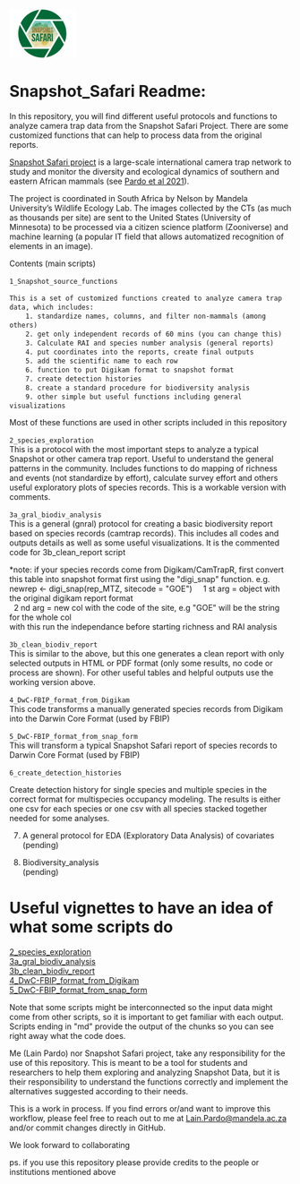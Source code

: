 
![](images/snapshotsafari_gral_logo.png?raw=true)

# Snapshot_Safari Readme:

In this repository, you will find different useful protocols and functions to analyze camera trap data from the Snapshot Safari Project.
There are some customized functions that can help to process data from the original reports.

[Snapshot Safari project](https://www.zooniverse.org/organizations/meredithspalmer/snapshot-safari) is a large-scale international camera
trap network to study and monitor the diversity and ecological dynamics of southern and eastern African mammals (see [Pardo et al 2021](https://sajs.co.za/article/view/8134)).

The project is coordinated in South Africa by Nelson by Mandela University’s Wildlife Ecology Lab. The images collected by the CTs 
(as much as thousands per site) are sent to the United States (University of Minnesota) to be processed via a citizen science platform 
(Zooniverse) and machine learning (a popular IT field that allows automatized recognition of elements in an image).

Contents (main scripts)

`1_Snapshot_source_functions`   

	This is a set of customized functions created to analyze camera trap data, which includes:  
	  	1. standardize names, columns, and filter non-mammals (among others)   
	  	2. get only independent records of 60 mins (you can change this)  
	  	3. Calculate RAI and species number analysis (general reports)  
	  	4. put coordinates into the reports, create final outputs  
	  	5. add the scientific name to each row  
	  	6. function to put Digikam format to snapshot format  
	  	7. create detection histories  
	  	8. create a standard procedure for biodiversity analysis  
	  	9. other simple but useful functions including general visualizations  

Most of these functions are used in other scripts included in this repository

`2_species_exploration`    
	This is a protocol with the most important steps to analyze a typical Snapshot or other camera trap report. Useful to understand the general patterns in the community. Includes functions to do mapping of richness and events (not standardize by effort), calculate survey effort and others useful exploratory plots of species records. This is a workable version with comments.

`3a_gral_biodiv_analysis`  
	This is a general (gnral) protocol for creating a basic biodiversity report based on species records (camtrap records).
	This includes all codes and outputs details as well as some useful visualizations. It is the commented code for 3b_clean_report script

*note: if your species records come from Digikam/CamTrapR, first convert this table into snapshot format first using the "digi_snap" function. 
e.g. 
  	newrep <- digi_snap(rep_MTZ, sitecode = "GOE")    
 		1 st arg = object with the original digikam report format  
 		2 nd arg = new col with the code of the site, e.g "GOE" will be the string for the whole col  
			with this run the independance before starting richness and RAI analysis  

`3b_clean_biodiv_report`   
  This is similar to the above, but this one generates a clean report with only selected outputs in HTML or PDF format (only some results, no code or process are shown). For other useful tables and helpful outputs use the working version above.
		

`4_DwC-FBIP_format_from_Digikam`   
This code transforms a manually generated species records from Digikam into the Darwin Core Format (used by FBIP)

`5_DwC-FBIP_format_from_snap_form`   
This will transform a typical Snapshot Safari report of species records to Darwin Core Format (used by FBIP)

`6_create_detection_histories`  

Create detection history for single species and multiple species in the  correct format for multispecies occupancy modeling. The results is either one csv for each species 
or one csv with all species stacked together needed for some analyses.

7. A general protocol for EDA (Exploratory Data Analysis) of covariates  
(pending)

8. Biodiversity_analysis   
(pending)

# Useful vignettes to have an idea of what some scripts do   

[2_species_exploration](https://rpubs.com/lepardov/819360)   
[3a_gral_biodiv_analysis](https://rpubs.com/lepardov/819625)  
[3b_clean_biodiv_report](https://rpubs.com/lepardov/819667)  
[4_DwC-FBIP_format_from_Digikam](https://rpubs.com/lepardov/819892)  
[5_DwC-FBIP_format_from_snap_form](https://rpubs.com/lepardov/819884)  


Note that some scripts might be interconnected so the input data might come from other scripts, so it is important to get familiar with each
output. Scripts ending in "md" provide the output of the chunks so you can see right away what the code does.

Me (Lain Pardo) nor Snapshot Safari project, take any responsibility for the use of this repository. This is meant to be a tool for
students and researchers to help them exploring and analyzing Snapshot Data, but it is their responsibility to understand the functions correctly and implement the alternatives suggested according to their needs.   

This is a work in process. If you find errors or/and want to improve this workflow, please feel free to reach out to me at Lain.Pardo@mandela.ac.za and/or commit changes directly in GitHub.  

We look forward to collaborating  

ps. if you use this repository please provide credits to the people or institutions mentioned above


